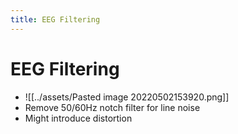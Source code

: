 ```yaml
---
title: EEG Filtering
---
```


# EEG Filtering
- ![[../assets/Pasted image 20220502153920.png]]
- Remove 50/60Hz notch filter for line noise
- Might introduce distortion








































